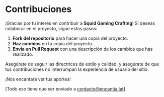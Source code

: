 # Contribuciones

¡Gracias por tu interés en contribuir a **Squid Gaming Crafting**! Si deseas colaborar en el proyecto, sigue estos pasos:

1. **Fork del repositorio** para hacer una copia del proyecto.
2. **Haz cambios** en tu copia del proyecto.
3. **Envía un Pull Request** con una descripción de los cambios que has realizado.

Asegúrate de seguir las directrices de estilo y calidad, y asegúrate de que tus contribuciones no interrumpan la experiencia de usuario del sitio.

¡Nos encantará ver tus aportes!

[Todo eso tiene que ser enviado a contacto@encantia.lat]
